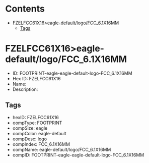 



Contents
========

* [FZELFCC61X16>eagle-default/logo/FCC_6.1X16MM](#fzelfcc61x16eagle-defaultlogofcc_61x16mm)
	* [Tags](#tags)

# FZELFCC61X16>eagle-default/logo/FCC_6.1X16MM

- ID: FOOTPRINT-eagle-eagle-default-logo-FCC_6.1X16MM
- Hex ID: FZELFCC61X16
- Name: 
- Description: 

## Tags

- hexID: FZELFCC61X16
- oompType: FOOTPRINT
- oompSize: eagle
- oompColor: eagle-default
- oompDesc: logo
- oompIndex: FCC_6.1X16MM
- oompName: eagle-default/logo/FCC_6.1X16MM
- oompID: FOOTPRINT-eagle-eagle-default-logo-FCC_6.1X16MM
